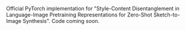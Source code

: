 Official PyTorch implementation for "Style-Content Disentanglement in Language-Image Pretraining
Representations for Zero-Shot Sketch-to-Image Synthesis". Code coming soon.
